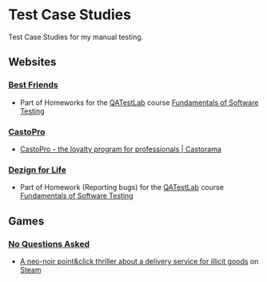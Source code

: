 # Test Case Studies
Test Case Studies for my manual testing.

## Websites
### [Best Friends](/Best_Friends/)
- Part of Homeworks for the [QATestLab](https://en.training.qatestlab.com/) course [Fundamentals of Software Testing](https://en.training.qatestlab.com/course/software-testing-fundamentals/)

### [CastoPro](/CastoPro/)
- [CastoPro - the loyalty program for professionals | Castorama](https://castopro.castorama.pl/pl/home)
### [Dezign for Life](/Dezign_for_Life/)
- Part of Homework (Reporting bugs) for the [QATestLab](https://en.training.qatestlab.com/) course [Fundamentals of Software Testing](https://en.training.qatestlab.com/course/software-testing-fundamentals/)

## Games
### [No Questions Asked](/No_Questions_Asked/)
- [A neo-noir point&click thriller about a delivery service for illicit goods](https://store.steampowered.com/app/2259180/No_Questions_Asked/) on [Steam](https://store.steampowered.com/)
